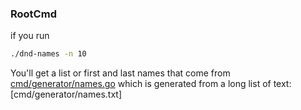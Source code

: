 ### RootCmd

if you run

```bash
./dnd-names -n 10
```

You'll get a list or first and last names that come from [cmd/generator/names.go](https://github.com/audstanley/DnD-Name-Generator-Binary/tree/main/generator) which is generated from a long list of text: [cmd/generator/names.txt]